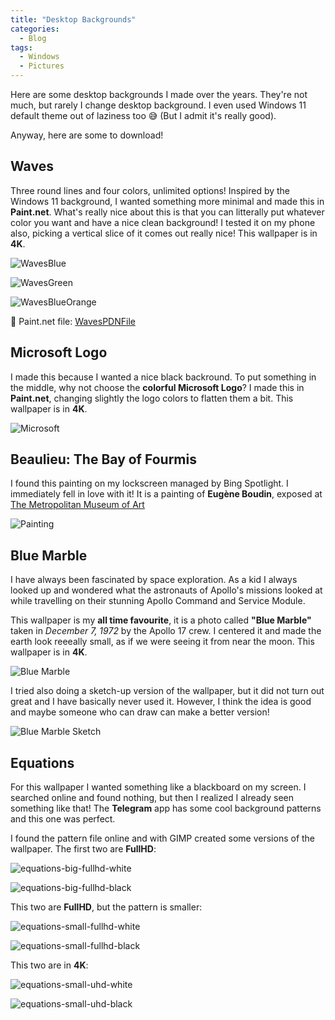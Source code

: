 ```yaml
---
title: "Desktop Backgrounds"
categories:
  - Blog
tags:
  - Windows
  - Pictures
---
```


Here are some desktop backgrounds I made over the years. They're not much, but rarely I change desktop background. I even used Windows 11 default theme out of laziness too 😅 (But I admit it's really good).

Anyway, here are some to download!

## Waves
Three round lines and four colors, unlimited options! Inspired by the Windows 11 background, I wanted something more minimal and made this in **Paint.net**. What's really nice about this is that you can litterally put whatever color you want and have a nice clean background! I tested it on my phone also, picking a vertical slice of it comes out really nice! This wallpaper is in **4K**.

![WavesBlue](/assets/desktop-backgrounds/waves-blue.png)

![WavesGreen](/assets/desktop-backgrounds/waves-green.png)

![WavesBlueOrange](/assets/desktop-backgrounds/waves-blue-orange.png)

📃 Paint.net file: [WavesPDNFile](/assets/desktop-backgrounds/waves.pdn)

## Microsoft Logo
I made this because I wanted a nice black backround. To put something in the middle, why not choose the **colorful Microsoft Logo**? I made this in **Paint.net**, changing slightly the logo colors to flatten them a bit. This wallpaper is in **4K**.

![Microsoft](/assets/desktop-backgrounds/microsoft.png)

## Beaulieu: The Bay of Fourmis
I found this painting on my lockscreen managed by Bing Spotlight. I immediately fell in love with it! It is a painting of **Eugène Boudin**, exposed at [The Metropolitan Museum of Art](https://www.metmuseum.org/art/collection/search/435750)

![Painting](/assets/desktop-backgrounds/painting.jpg)

## Blue Marble
I have always been fascinated by space exploration. As a kid I always looked up and wondered what the astronauts of Apollo's missions looked at while travelling on their stunning Apollo Command and Service Module.

This wallpaper is my **all time favourite**, it is a photo called **"Blue Marble"** taken in *December 7, 1972* by the Apollo 17 crew. I centered it and made the earth look reeeally small, as if we were seeing it from near the moon. This wallpaper is in **4K**.

![Blue Marble](/assets/desktop-backgrounds/blue-marble.jpg)

I tried also doing a sketch-up version of the wallpaper, but it did not turn out great and I have basically never used it. However, I think the idea is good and maybe someone who can draw can make a better version!

![Blue Marble Sketch](/assets/desktop-backgrounds/blue-marble-scripts.jpg)

## Equations
For this wallpaper I wanted something like a blackboard on my screen. I searched online and found nothing, but then I realized I already seen something like that! The **Telegram** app has some cool background patterns and this one was perfect. 

I found the pattern file online and with GIMP created some versions of the wallpaper. 
The first two are **FullHD**:

![equations-big-fullhd-white](/assets/desktop-backgrounds/equations-big-fullhd-white.jpg)

![equations-big-fullhd-black](/assets/desktop-backgrounds/equations-big-fullhd-black.jpg)

This two are **FullHD**, but the pattern is smaller:

![equations-small-fullhd-white](/assets/desktop-backgrounds/equations-small-fullhd-white.jpg)

![equations-small-fullhd-black](/assets/desktop-backgrounds/equations-small-fullhd-black.jpg)

This two are in **4K**:

![equations-small-uhd-white](/assets/desktop-backgrounds/equations-small-uhd-white.jpg)

![equations-small-uhd-black](/assets/desktop-backgrounds/equations-small-uhd-black.jpg)
